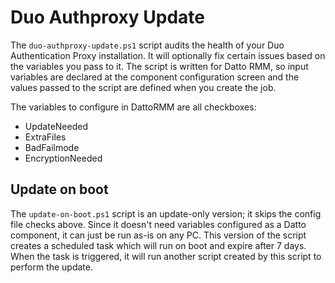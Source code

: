 # Duo Authproxy Update
The `duo-authproxy-update.ps1` script audits the health of your Duo Authentication Proxy installation. It will optionally fix certain issues based on the variables you pass to it. The script is written for Datto RMM, so input variables are declared at the component configuration screen and the values passed to the script are defined when you create the job.

The variables to configure in DattoRMM are all checkboxes:
- UpdateNeeded
- ExtraFiles
- BadFailmode
- EncryptionNeeded

## Update on boot
The `update-on-boot.ps1` script is an update-only version; it skips the config file checks above. Since it doesn't need variables configured as a Datto component, it can just be run as-is on any PC. This version of the script creates a scheduled task which will run on boot and expire after 7 days. When the task is triggered, it will run another script created by this script to perform the update.
